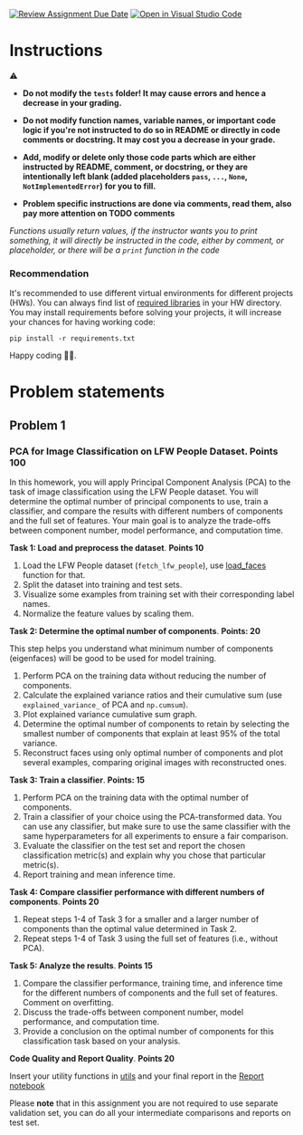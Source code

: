[![Review Assignment Due Date](https://classroom.github.com/assets/deadline-readme-button-24ddc0f5d75046c5622901739e7c5dd533143b0c8e959d652212380cedb1ea36.svg)](https://classroom.github.com/a/bjglfevZ)
[![Open in Visual Studio Code](https://classroom.github.com/assets/open-in-vscode-718a45dd9cf7e7f842a935f5ebbe5719a5e09af4491e668f4dbf3b35d5cca122.svg)](https://classroom.github.com/online_ide?assignment_repo_id=10933543&assignment_repo_type=AssignmentRepo)
# Instructions

⚠️

* **Do not modify the `tests` folder! It may cause errors and hence a decrease in your grading.**

* **Do not modify function names, variable names, or important code logic if you're not instructed to do so in README or
  directly in code comments or docstring. It may cost you a decrease in your grade.**

* **Add, modify or delete only those code parts which are either instructed by README, comment, or docstring,
  or they are intentionally left blank (added placeholders `pass`, `...`, `None`, `NotImplementedError`) for you to
  fill.**

* **Problem specific instructions are done via comments, read them, also pay more attention on TODO comments**

*Functions usually return values, if the instructor wants you to print something, it will directly be instructed in the
code, either by comment, or placeholder, or there will be a `print` function in the code*

### Recommendation

It's recommended to use different virtual environments for different projects (HWs).
You can always find list of [required libraries](requirements.txt) in your HW directory.
You may install requirements before solving your projects, it will increase your chances for having working code:

```shell
pip install -r requirements.txt
```

Happy coding 🧑‍💻.

# Problem statements

## Problem 1

### PCA for Image Classification on LFW People Dataset.  **Points 100**

In this homework, you will apply Principal Component Analysis (PCA) to the task of image classification using the LFW
People dataset. You will determine the optimal number of principal components to use, train a classifier, and compare
the results with different numbers of components and the full set of features. Your main goal is to analyze the
trade-offs between component number, model performance, and computation time.

**Task 1: Load and preprocess the dataset**. **Points 10**

1. Load the LFW People dataset (`fetch_lfw_people`), use [load_faces](utils.py) function for that.
2. Split the dataset into training and test sets.
3. Visualize some examples from training set with their corresponding label names.
4. Normalize the feature values by scaling them.

**Task 2: Determine the optimal number of components**. **Points: 20**

This step helps you understand what minimum number of components (eigenfaces) will be good to be used for model
training.

1. Perform PCA on the training data without reducing the number of components.
2. Calculate the explained variance ratios and their cumulative sum (use `explained_variance_` of PCA and `np.cumsum`).
3. Plot explained variance cumulative sum graph.
4. Determine the optimal number of components to retain by selecting the smallest number of components that explain at
   least 95% of the total variance.
5. Reconstruct faces using only optimal number of components and plot several examples, comparing original images
   with reconstructed ones.

**Task 3: Train a classifier**. **Points: 15**

1. Perform PCA on the training data with the optimal number of components.
2. Train a classifier of your choice using the PCA-transformed data. You can use any classifier, but make sure to use
   the same classifier with the same hyperparameters for all experiments to ensure a fair comparison.
3. Evaluate the classifier on the test set and report the chosen classification metric(s) and explain why you chose that
   particular metric(s).
4. Report training and mean inference time.

**Task 4: Compare classifier performance with different numbers of components**. **Points 20**

1. Repeat steps 1-4 of Task 3 for a smaller and a larger number of components than the optimal value determined in Task 2.
2. Repeat steps 1-4 of Task 3 using the full set of features (i.e., without PCA).

**Task 5: Analyze the results**. **Points 15**

1. Compare the classifier performance, training time, and inference time for the different numbers of components and the
   full set of features. Comment on overfitting. 
2. Discuss the trade-offs between component number, model performance, and computation time.
3. Provide a conclusion on the optimal number of components for this classification task based on your analysis.

**Code Quality and Report Quality**. **Points 20**

Insert your utility functions in [utils](utils.py) and your final report in the [Report notebook](Report.ipynb)

Please **note** that in this assignment you are not required to use separate validation set, you can do all your 
intermediate comparisons and reports on test set. 
